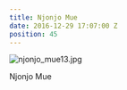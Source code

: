 ```yaml
---
title: Njonjo Mue
date: 2016-12-29 17:07:00 Z
position: 45
---
```


![njonjo_mue13.jpg](/uploads/njonjo_mue13.jpg)

Njonjo Mue